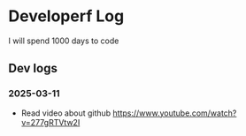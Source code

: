 # Developerf Log
I will spend 1000 days to code

## Dev logs

### 2025-03-11
- Read video about github https://www.youtube.com/watch?v=277gRTVtw2I
